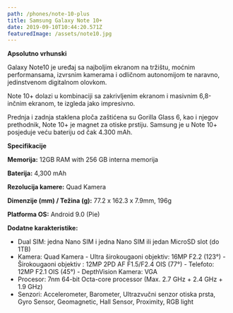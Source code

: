 ```yaml
---
path: /phones/note-10-plus
title: Samsung Galaxy Note 10+
date: 2019-09-10T10:44:20.571Z
featuredImage: /assets/note10.jpg
---
```

**Apsolutno vrhunski**

Galaxy Note10 je uređaj sa najboljim ekranom na tržištu, moćnim performansama, izvrsnim kamerama i odličnom autonomijom te naravno, jedinstvenom digitalnom olovkom.

Note 10+ dolazi u kombinaciji sa zakrivljenim ekranom i masivnim 6,8-inčnim ekranom, te izgleda jako impresivno.

Prednja i zadnja staklena ploča zaštićena su Gorilla Glass 6, kao i njegov prethodnik, Note 10+ je magnet za otiske prstiju. Samsung je u Note 10+ posjeduje veću bateriju od čak 4.300 mAh.

**Specifikacije**

**Memorija:** 12GB RAM with 256 GB interna memorija

**Baterija:** 4,300 mAh

**Rezolucija kamere:** Quad Kamera

**Dimenzije (mm) / Težina (g):** 77.2 x 162.3 x 7.9mm, 196g

**Platforma OS:** Android 9.0 (Pie)

**Dodatne karakteristike:**

* Dual SIM: jedna Nano SIM i jedna Nano SIM ili jedan MicroSD slot (do 1TB)
* Kamera: Quad Kamera - Ultra širokougaoni objektiv: 16MP F2.2 (123°) - Širokougaoni objektiv : 12MP 2PD AF F1.5/F2.4 OIS (77°) - Telefoto: 12MP F2.1 OIS (45°) - DepthVision Kamera: VGA
* Procesor: 7nm 64-bit Octa-core processor (Max. 2.7 GHz + 2.4 GHz + 1.9 GHz)
* Senzori: Accelerometer, Barometer, Ultrazvučni senzor otiska prsta, Gyro Sensor, Geomagnetic, Hall Sensor, Proximity, RGB light
